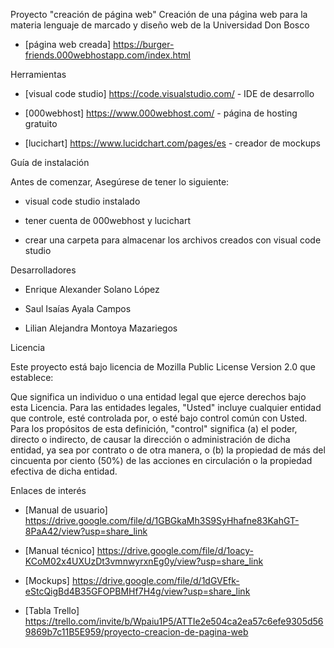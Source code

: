 Proyecto "creación de página web"
Creación de una página web para la materia lenguaje de marcado y diseño web de la Universidad Don Bosco

- [página web creada] https://burger-friends.000webhostapp.com/index.html

Herramientas

- [visual code studio] https://code.visualstudio.com/ - IDE de desarrollo

- [000webhost] https://www.000webhost.com/ - página de hosting gratuito

- [lucichart] https://www.lucidchart.com/pages/es - creador de mockups

Guía de instalación

Antes de comenzar, Asegúrese de tener lo siguiente:

- visual code studio instalado

- tener cuenta de 000webhost y lucichart

- crear una carpeta para almacenar los archivos creados con visual code studio

Desarrolladores

- Enrique Alexander Solano López

- Saul Isaías Ayala Campos

- Lilian Alejandra Montoya Mazariegos

Licencia

Este proyecto está bajo licencia de Mozilla Public License Version 2.0 que establece:

Que significa un individuo o una entidad legal que ejerce derechos bajo esta Licencia. Para las entidades legales, "Usted" incluye cualquier entidad que controle, esté controlada por, o esté bajo control común con Usted. Para los propósitos de esta definición, "control" significa (a) el poder, directo o indirecto, de causar la dirección o administración de dicha entidad, ya sea por contrato o de otra manera, o (b) la propiedad de más del cincuenta por ciento (50%) de las acciones en circulación o la propiedad efectiva de dicha entidad.

Enlaces de interés

- [Manual de usuario] https://drive.google.com/file/d/1GBGkaMh3S9SyHhafne83KahGT-8PaA42/view?usp=share_link

- [Manual técnico] https://drive.google.com/file/d/1oacy-KCoM02x4UXUzDt3vmnwyrxnEg0y/view?usp=share_link

- [Mockups] https://drive.google.com/file/d/1dGVEfk-eStcQigBd4B35GFOPBMHf7H4g/view?usp=share_link

- [Tabla Trello] https://trello.com/invite/b/Wpaiu1P5/ATTIe2e504ca2ea57c6efe9305d569869b7c11B5E959/proyecto-creacion-de-pagina-web
